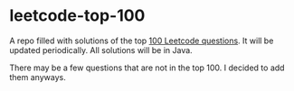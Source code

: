 # leetcode-top-100

A repo filled with solutions of the top [100 Leetcode questions](https://leetcode.com/problemset/top-100-liked-questions/). It will be updated periodically. All solutions will be in Java.

There may be a few questions that are not in the top 100. I decided to add them anyways.
